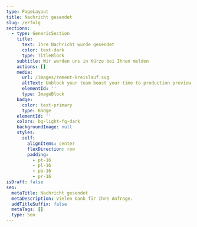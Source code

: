 ```yaml
---
type: PageLayout
title: Nachricht gesendet
slug: /erfolg
sections:
  - type: GenericSection
    title:
      text: Ihre Nachricht wurde gesendet
      color: text-dark
      type: TitleBlock
    subtitle: Wir werden uns in Kürze bei Ihnen melden
    actions: []
    media:
      url: /images/rement-kreislauf.svg
      altText: Unblock your team boost your time to production preview
      elementId: ''
      type: ImageBlock
    badge:
      color: text-primary
      type: Badge
    elementId: ''
    colors: bg-light-fg-dark
    backgroundImage: null
    styles:
      self:
        alignItems: center
        flexDirection: row
        padding:
          - pt-16
          - pl-16
          - pb-16
          - pr-16
isDraft: false
seo:
  metaTitle: Nachricht gesendet
  metaDescription: Vielen Dank für Ihre Anfrage.
  addTitleSuffix: false
  metaTags: []
  type: Seo
---
```

